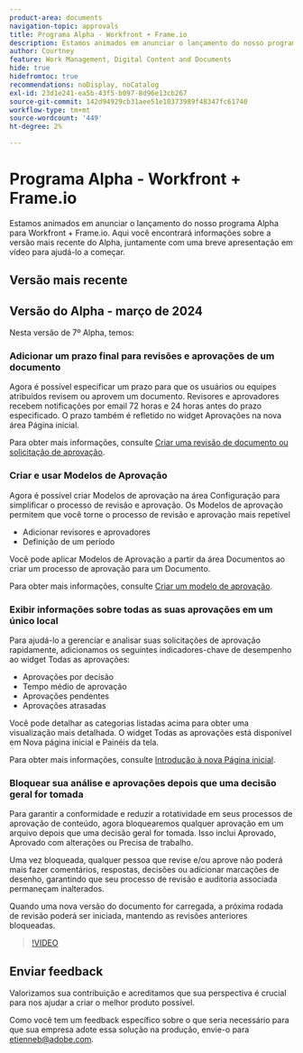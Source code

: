 ```yaml
---
product-area: documents
navigation-topic: approvals
title: Programa Alpha - Workfront + Frame.io
description: Estamos animados em anunciar o lançamento do nosso programa Alpha para Workfront + Frame.io. Aqui você encontrará informações sobre a versão mais recente do Alpha, juntamente com uma breve apresentação em vídeo para ajudá-lo a começar.
author: Courtney
feature: Work Management, Digital Content and Documents
hide: true
hidefromtoc: true
recommendations: noDisplay, noCatalog
exl-id: 23d1e241-ea5b-43f5-b097-8d96e13cb267
source-git-commit: 142d94929cb31aee51e10373989f48347fc61740
workflow-type: tm+mt
source-wordcount: '449'
ht-degree: 2%

---
```


# Programa Alpha - Workfront + Frame.io

Estamos animados em anunciar o lançamento do nosso programa Alpha para Workfront + Frame.io. Aqui você encontrará informações sobre a versão mais recente do Alpha, juntamente com uma breve apresentação em vídeo para ajudá-lo a começar.

## Versão mais recente

## Versão do Alpha - março de 2024

Nesta versão de 7º Alpha, temos:

### Adicionar um prazo final para revisões e aprovações de um documento

Agora é possível especificar um prazo para que os usuários ou equipes atribuídos revisem ou aprovem um documento. Revisores e aprovadores recebem notificações por email 72 horas e 24 horas antes do prazo especificado. O prazo também é refletido no widget Aprovações na nova área Página inicial.

Para obter mais informações, consulte [Criar uma revisão de documento ou solicitação de aprovação](/help/quicksilver/review-and-approve-work/document-reviews-and-approvals/manage-document-approvals/create-a-document-approval.md).

### Criar e usar Modelos de Aprovação

Agora é possível criar Modelos de aprovação na área Configuração para simplificar o processo de revisão e aprovação. Os Modelos de aprovação permitem que você torne o processo de revisão e aprovação mais repetível

* Adicionar revisores e aprovadores
* Definição de um período

Você pode aplicar Modelos de Aprovação a partir da área Documentos ao criar um processo de aprovação para um Documento.

Para obter mais informações, consulte [Criar um modelo de aprovação](/help/quicksilver/review-and-approve-work/document-reviews-and-approvals/manage-document-approvals/create-approval-template.md).

### Exibir informações sobre todas as suas aprovações em um único local

Para ajudá-lo a gerenciar e analisar suas solicitações de aprovação rapidamente, adicionamos os seguintes indicadores-chave de desempenho ao widget Todas as aprovações:

* Aprovações por decisão
* Tempo médio de aprovação
* Aprovações pendentes
* Aprovações atrasadas

Você pode detalhar as categorias listadas acima para obter uma visualização mais detalhada. O widget Todas as aprovações está disponível em Nova página inicial e Painéis da tela.

Para obter mais informações, consulte [Introdução à nova Página inicial](/help/quicksilver/workfront-basics/using-home/new-home/get-started-with-new-home.md).

### Bloquear sua análise e aprovações depois que uma decisão geral for tomada

Para garantir a conformidade e reduzir a rotatividade em seus processos de aprovação de conteúdo, agora bloquearemos qualquer aprovação em um arquivo depois que uma decisão geral for tomada. Isso inclui Aprovado, Aprovado com alterações ou Precisa de trabalho.

Uma vez bloqueada, qualquer pessoa que revise e/ou aprove não poderá mais fazer comentários, respostas, decisões ou adicionar marcações de desenho, garantindo que seu processo de revisão e auditoria associada permaneçam inalterados.

Quando uma nova versão do documento for carregada, a próxima rodada de revisão poderá ser iniciada, mantendo as revisões anteriores bloqueadas.

>[!VIDEO](https://video.tv.adobe.com/v/3428023/)


## Enviar feedback

Valorizamos sua contribuição e acreditamos que sua perspectiva é crucial para nos ajudar a criar o melhor produto possível.

Como você tem um feedback específico sobre o que seria necessário para que sua empresa adote essa solução na produção, envie-o para [etienneb@adobe.com](mailto:etienneb@adobe.com).
